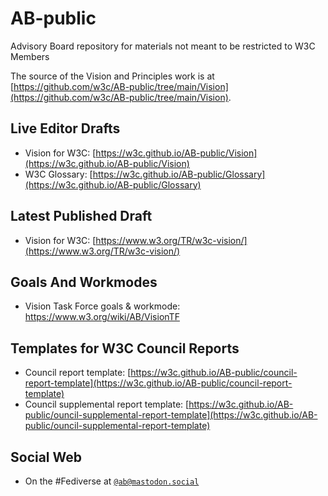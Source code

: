 # AB-public
Advisory Board repository for materials not meant to be restricted to W3C Members

The source of the Vision and Principles work is at [https://github.com/w3c/AB-public/tree/main/Vision](https://github.com/w3c/AB-public/tree/main/Vision).

## Live Editor Drafts

* Vision for W3C: [https://w3c.github.io/AB-public/Vision](https://w3c.github.io/AB-public/Vision)
* W3C Glossary: [https://w3c.github.io/AB-public/Glossary](https://w3c.github.io/AB-public/Glossary)

## Latest Published Draft
* Vision for W3C: [https://www.w3.org/TR/w3c-vision/](https://www.w3.org/TR/w3c-vision/)

## Goals And Workmodes
* Vision Task Force goals & workmode: https://www.w3.org/wiki/AB/VisionTF

## Templates for W3C Council Reports
* Council report template: [https://w3c.github.io/AB-public/council-report-template](https://w3c.github.io/AB-public/council-report-template)
* Council supplemental report template: [https://w3c.github.io/AB-public/ouncil-supplemental-report-template](https://w3c.github.io/AB-public/ouncil-supplemental-report-template)

## Social Web
* On the #Fediverse at <a href="https://w3c.social/@ab" rel="me">`@ab@mastodon.social`</a>
